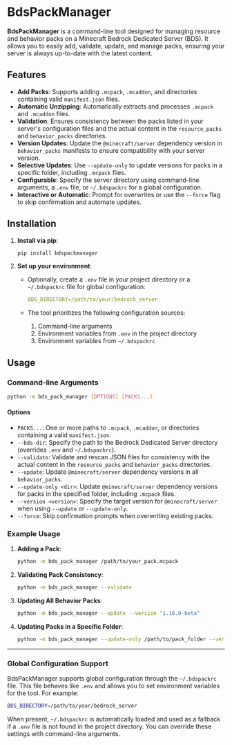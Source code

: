 # BdsPackManager

**BdsPackManager** is a command-line tool designed for managing resource and behavior packs on a Minecraft Bedrock Dedicated Server (BDS). It allows you to easily add, validate, update, and manage packs, ensuring your server is always up-to-date with the latest content.

## Features

- **Add Packs**: Supports adding `.mcpack`, `.mcaddon`, and directories containing valid `manifest.json` files.
- **Automatic Unzipping**: Automatically extracts and processes `.mcpack` and `.mcaddon` files.
- **Validation**: Ensures consistency between the packs listed in your server's configuration files and the actual content in the `resource_packs` and `behavior_packs` directories.
- **Version Updates**: Update the `@minecraft/server` dependency version in `behavior_packs` manifests to ensure compatibility with your server version.
- **Selective Updates**: Use `--update-only` to update versions for packs in a specific folder, including `.mcpack` files.
- **Configurable**: Specify the server directory using command-line arguments, a `.env` file, or `~/.bdspackrc` for a global configuration.
- **Interactive or Automatic**: Prompt for overwrites or use the `--force` flag to skip confirmation and automate updates.

## Installation

1. **Install via pip**:

    ```bash
    pip install bdspackmanager
    ```

2. **Set up your environment**:
    - Optionally, create a `.env` file in your project directory or a `~/.bdspackrc` file for global configuration:

      ```yaml
      BDS_DIRECTORY=/path/to/your/bedrock_server
      ```

    - The tool prioritizes the following configuration sources:
      1. Command-line arguments
      2. Environment variables from `.env` in the project directory
      3. Environment variables from `~/.bdspackrc`

## Usage

### Command-line Arguments

```bash
python -m bds_pack_manager [OPTIONS] [PACKS...]
```

#### Options

- `PACKS...`: One or more paths to `.mcpack`, `.mcaddon`, or directories containing a valid `manifest.json`.
- `--bds-dir`: Specify the path to the Bedrock Dedicated Server directory (overrides `.env` and `~/.bdspackrc`).
- `--validate`: Validate and rescan JSON files for consistency with the actual content in the `resource_packs` and `behavior_packs` directories.
- `--update`: Update `@minecraft/server` dependency versions in all `behavior_packs`.
- `--update-only <dir>`: Update `@minecraft/server` dependency versions for packs in the specified folder, including `.mcpack` files.
- `--version <version>`: Specify the target version for `@minecraft/server` when using `--update` or `--update-only`.
- `--force`: Skip confirmation prompts when overwriting existing packs.

### Example Usage

1. **Adding a Pack**:

   ```bash
   python -m bds_pack_manager /path/to/your_pack.mcpack 
   ```

2. **Validating Pack Consistency**:

   ```bash
   python -m bds_pack_manager --validate 
   ```

3. **Updating All Behavior Packs**:

   ```bash
   python -m bds_pack_manager --update --version "1.16.0-beta" 
   ```

4. **Updating Packs in a Specific Folder**:

   ```bash
   python -m bds_pack_manager --update-only /path/to/pack_folder --version "1.16.0-beta"
   ```

---

### Global Configuration Support

BdsPackManager supports global configuration through the `~/.bdspackrc` file. This file behaves like `.env` and allows you to set environment variables for the tool. For example:

```bash
BDS_DIRECTORY=/path/to/your/bedrock_server
```

When present, `~/.bdspackrc` is automatically loaded and used as a fallback if a `.env` file is not found in the project directory. You can override these settings with command-line arguments.
